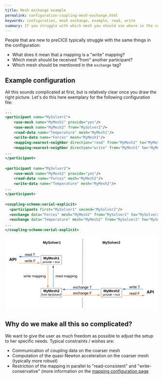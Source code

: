 ```yaml
---
title: Mesh exchange example
permalink: configuration-coupling-mesh-exchange.html
keywords: configuration, mesh exchange, example, read, write
summary: If you struggle with which mesh you should use where in the configuration and whether a mapping is read or write, you might find this example helpful. 
---
```


People that are new to preCICE typically struggle with the same things in the configuration:
* What does it mean that a mapping is a "write" mapping?
* Which mesh should be received "from" another participant?
* Which mesh should be mentioned in the `exchange` tag? 

## Example configuration

All this sounds complicated at first, but is relatively clear once you draw the right picture. Let's do this here exemplary for the following configuration file:

```xml
...
<participant name="MySolver1"> 
    <use-mesh name="MyMesh1" provide="yes"/> 
    <use-mesh name="MyMesh2" from="MySolver2"/> 
    <read-data name="Temperature" mesh="MyMesh1"/> 
    <write-data name="Forces" mesh="MyMesh1"/> 
    <mapping:nearest-neighbor direction="read" from="MyMesh2" to="MyMesh1" constraint="consistent"/>
    <mapping:nearest-neighbor direction="write" from="MyMesh1" to="MyMesh2" constraint="conservative"/>
...
</participant>

<participant name="MySolver2"> 
    <use-mesh name="MyMesh2" provide="yes"/> 
    <read-data name="Forces" mesh="MyMesh2"/> 
    <write-data name="Temperature" mesh="MyMesh2"/> 
...
</participant>

<coupling-scheme:serial-explicit>
  <participants first="MySolver1" second="MySolver2"/>
  <exchange data="Forces" mesh="MyMesh2" from="MySolver1" to="MySolver2"/>
  <exchange data="Temperature" mesh="MyMesh2" from="MySolver2" to="MySolver1"/>
...
</coupling-scheme:serial-explicit>
```


![visualistion of the mesh exchange](images/docs/configuration-mesh-exchange.png)


## Why do we make all this so complicated?

We want to give the user as much freedom as possible to adjust the setup to her specific needs. Typical constraints / wishes are:
* Communication of coupling data on the coarser mesh
* Computation of the quasi-Newton acceleration on the coarser mesh (typically more robust) 
* Restriction of the mapping in parallel to "read-consistent" and "write-conservative" (more information on the [mapping configuration page](configuration-mapping.html#restrictions-for-parallel-participants)
 
